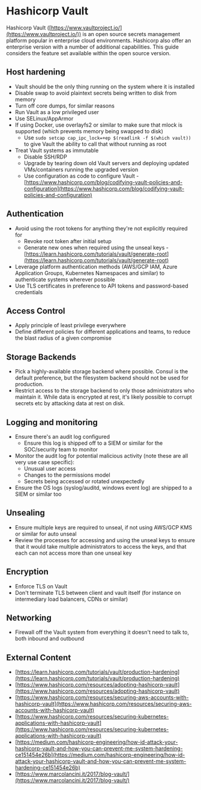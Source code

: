 # Hashicorp Vault

Hashicorp Vault ([https://www.vaultproject.io/](https://www.vaultproject.io/)) is an open source secrets management platform popular in enterprise cloud environments. Hashicorp also offer an enterprise version with a number of additional capabilities. This guide considers the feature set available within the open source version.

## Host hardening

* Vault should be the only thing running on the system where it is installed
* Disable swap to avoid plaintext secrets being written to disk from memory
* Turn off core dumps, for similar reasons
* Run Vault as a low privileged user
* Use SELinux/AppArmor
* If using Docker, use overlayfs2 or similar to make sure that mlock is supported (which prevents memory being swapped to disk)
  * Use `sudo setcap cap_ipc_lock=+ep $(readlink -f $(which vault))` to give Vault the ability to call that without running as root
* Treat Vault systems as immutable
  * Disable SSH/RDP
  * Upgrade by tearing down old Vault servers and deploying updated VMs/containers running the upgraded version
  * Use configuration as code to configure Vault - [https://www.hashicorp.com/blog/codifying-vault-policies-and-configuration](https://www.hashicorp.com/blog/codifying-vault-policies-and-configuration)

## Authentication

* Avoid using the root tokens for anything they're not explicitly required for
  * Revoke root token after initial setup
  * Generate new ones when required using the unseal keys - [https://learn.hashicorp.com/tutorials/vault/generate-root](https://learn.hashicorp.com/tutorials/vault/generate-root)
* Leverage platform authentication methods (AWS/GCP IAM, Azure Application Groups, Kubernetes Namespaces and similar) to authenticate systems wherever possible
* Use TLS certificates in preference to API tokens and password-based credentials

## Access Control

* Apply principle of least privilege everywhere
* Define different policies for different applications and teams, to reduce the blast radius of a given compromise

## Storage Backends

* Pick a highly-available storage backend where possible. Consul is the default preference, but the filesystem backend should not be used for production.
* Restrict access to the storage backend to only those administrators who maintain it. While data is encrypted at rest, it's likely possible to corrupt secrets etc by attacking data at rest on disk.

## Logging and monitoring

* Ensure there's an audit log configured
  * Ensure this log is shipped off to a SIEM or similar for the SOC/security team to monitor
* Monitor the audit log for potential malicious activity (note these are all very use case specific):
  * Unusual user access
  * Changes to the permissions model
  * Secrets being accessed or rotated unexpectedly
* Ensure the OS logs (syslog/auditd, windows event log) are shipped to a SIEM or similar too

## Unsealing

* Ensure multiple keys are required to unseal, if not using AWS/GCP KMS or similar for auto unseal
* Review the processes for accessing and using the unseal keys to ensure that it would take multiple administrators to access the keys, and that each can not access more than one unseal key

## Encryption

* Enforce TLS on Vault
* Don't terminate TLS between client and vault itself (for instance on intermediary load balancers, CDNs or similar)

## Networking

* Firewall off the Vault system from everything it doesn't need to talk to, both inbound and outbound

## External Content

* [https://learn.hashicorp.com/tutorials/vault/production-hardening](https://learn.hashicorp.com/tutorials/vault/production-hardening)
* [https://www.hashicorp.com/resources/adopting-hashicorp-vault](https://www.hashicorp.com/resources/adopting-hashicorp-vault)
* [https://www.hashicorp.com/resources/securing-aws-accounts-with-hashicorp-vault](https://www.hashicorp.com/resources/securing-aws-accounts-with-hashicorp-vault)
* [https://www.hashicorp.com/resources/securing-kubernetes-applications-with-hashicorp-vault](https://www.hashicorp.com/resources/securing-kubernetes-applications-with-hashicorp-vault)
* [https://medium.com/hashicorp-engineering/how-id-attack-your-hashicorp-vault-and-how-you-can-prevent-me-system-hardening-ce151454e26b](https://medium.com/hashicorp-engineering/how-id-attack-your-hashicorp-vault-and-how-you-can-prevent-me-system-hardening-ce151454e26b)
* [https://www.marcolancini.it/2017/blog-vault/](https://www.marcolancini.it/2017/blog-vault/)